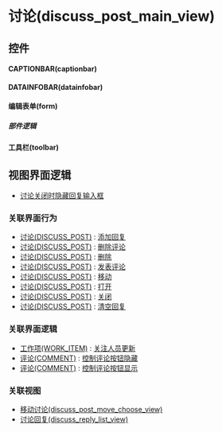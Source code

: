 # 讨论(discuss_post_main_view)  <!-- {docsify-ignore-all} -->



## 控件
#### CAPTIONBAR(captionbar)
#### DATAINFOBAR(datainfobar)
#### 编辑表单(form)

##### 部件逻辑
#### 工具栏(toolbar)

## 视图界面逻辑
  * [讨论关闭时隐藏回复输入框](module/Team/discuss_post/uilogic/status_control_visible)


### 关联界面行为
  * [讨论(DISCUSS_POST)](module/Team/discuss_post) : [添加回复](module/Team/discuss_post#界面行为)
  * [讨论(DISCUSS_POST)](module/Team/discuss_post) : [删除评论](module/Team/discuss_post#界面行为)
  * [讨论(DISCUSS_POST)](module/Team/discuss_post) : [删除](module/Team/discuss_post#界面行为)
  * [讨论(DISCUSS_POST)](module/Team/discuss_post) : [发表评论](module/Team/discuss_post#界面行为)
  * [讨论(DISCUSS_POST)](module/Team/discuss_post) : [移动](module/Team/discuss_post#界面行为)
  * [讨论(DISCUSS_POST)](module/Team/discuss_post) : [打开](module/Team/discuss_post#界面行为)
  * [讨论(DISCUSS_POST)](module/Team/discuss_post) : [关闭](module/Team/discuss_post#界面行为)
  * [讨论(DISCUSS_POST)](module/Team/discuss_post) : [清空回复](module/Team/discuss_post#界面行为)

### 关联界面逻辑
  * [工作项(WORK_ITEM)](module/ProjMgmt/work_item) : [关注人员更新](module/ProjMgmt/work_item/uilogic/attention_personnel_update)
  * [评论(COMMENT)](module/Base/comment) : [控制评论按钮隐藏](module/Base/comment/uilogic/comment_icon_hidden)
  * [评论(COMMENT)](module/Base/comment) : [控制评论按钮显示](module/Base/comment/uilogic/comment_icon_show)

### 关联视图
  * [移动讨论(discuss_post_move_choose_view)](app/view/discuss_post_move_choose_view)
  * [讨论回复(discuss_reply_list_view)](app/view/discuss_reply_list_view)

<script>
 const { createApp } = Vue
  createApp({
    data() {
      return {

      }
    }
  }).use(ElementPlus).mount('#app')
</script>